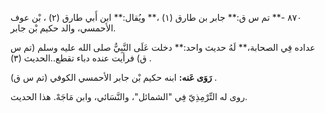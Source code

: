 ٨٧٠ -** تم س ق:** جابر بن طارق (١) ،** ويُقال:** ابن أَبي طارق (٢) ، بْن عوف الأحمسي، والد حكيم بْن جابر.

عداده فِي الصحابة،** لَهُ حديث واحد:** دخلت عَلَى النَّبِيُّ صلى الله عليه وسلم (تم س ق) فرأيت عنده دباء تقطع..الحديث (٣) .

**رَوَى عَنه:** ابنه حكيم بْن جابر الأحمسي الكوفي (تم س ق) .

روى له التِّرْمِذِيّ فِي "الشمائل"، والنَّسَائي، وابن مَاجَهْ. هذا الحديث.